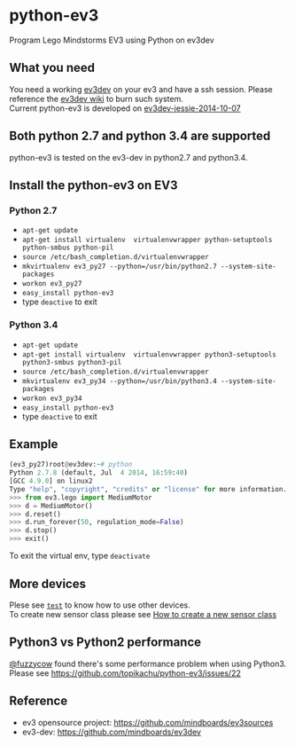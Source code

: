 python-ev3
==========

Program Lego Mindstorms EV3 using Python on ev3dev

## What you need


You need a working [ev3dev](https://github.com/mindboards/ev3dev) on your ev3 and have a ssh session. Please reference the [ev3dev wiki](https://github.com/mindboards/ev3dev/wiki/Getting-started-v2) to burn such system.  
Current python-ev3 is developed on [ev3dev-jessie-2014-10-07](https://github.com/mindboards/ev3dev/releases/tag/ev3dev-jessie-2014-10-07)   

## Both python 2.7 and python 3.4 are supported
python-ev3 is tested on the ev3-dev in python2.7 and python3.4.


## Install the python-ev3 on EV3
### Python 2.7
* ```apt-get update```
* ```apt-get install virtualenv  virtualenvwrapper python-setuptools python-smbus python-pil```
* ```source /etc/bash_completion.d/virtualenvwrapper```
* ```mkvirtualenv ev3_py27 --python=/usr/bin/python2.7 --system-site-packages```
* ```workon ev3_py27```
* ```easy_install python-ev3```
* type ```deactive``` to exit

### Python 3.4
* ```apt-get update```
* ```apt-get install virtualenv  virtualenvwrapper python3-setuptools python3-smbus python3-pil```
* ```source /etc/bash_completion.d/virtualenvwrapper```
* ```mkvirtualenv ev3_py34 --python=/usr/bin/python3.4 --system-site-packages```
* ```workon ev3_py34```
* ```easy_install python-ev3```
* type ```deactive``` to exit

## Example
```python
(ev3_py27)root@ev3dev:~# python
Python 2.7.8 (default, Jul  4 2014, 16:59:40)
[GCC 4.9.0] on linux2
Type "help", "copyright", "credits" or "license" for more information.
>>> from ev3.lego import MediumMotor
>>> d = MediumMotor()
>>> d.reset()
>>> d.run_forever(50, regulation_mode=False)
>>> d.stop()
>>> exit()
```
To exit the virtual env, type ```deactivate```

## More devices
Plese see [```test```](https://github.com/topikachu/python-ev3/tree/master/test) to know how to use other devices.  
To create new sensor class please see [How to create a new sensor class ](https://github.com/topikachu/python-ev3/wiki/How-to-create-a-new-sensor-class)

## Python3 vs Python2 performance 
[@fuzzycow](https://github.com/fuzzycow) found there's some performance problem when using Python3. Please see https://github.com/topikachu/python-ev3/issues/22
        

## Reference
* ev3 opensource project: https://github.com/mindboards/ev3sources
* ev3-dev: https://github.com/mindboards/ev3dev
